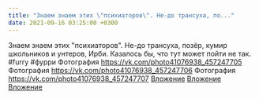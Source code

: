 ```yaml
---
title: "Знаем знаем этих \"психиаторов\". Не-до трансуха, по..."
date: 2021-09-16 03:25:00 +0300
---
```


Знаем знаем этих "психиаторов". Не-до трансуха, позёр, кумир школьников и унтеров, Ирби. Казалось бы, что тут может пойти не так.
#furry #фурри
Фотография
<a class="vk-attach" href="https://vk.com/photo41076938_457247705">https://vk.com/photo41076938_457247705</a>
Фотография
<a class="vk-attach" href="https://vk.com/photo41076938_457247706">https://vk.com/photo41076938_457247706</a>
Фотография
<a class="vk-attach" href="https://vk.com/photo41076938_457247707">https://vk.com/photo41076938_457247707</a>
<a class="vk-attach" href="https://vk.com/photo41076938_457247705">Вложение</a>
<a class="vk-attach" href="https://vk.com/photo41076938_457247706">Вложение</a>
<a class="vk-attach" href="https://vk.com/photo41076938_457247707">Вложение</a>
